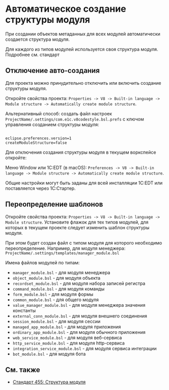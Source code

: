 # Автоматическое создание структуры модуля

При создании объектов метаданных для всех модулей автоматически создается структура модуля.

Для каждого из типов модулей используется своя структура модуля. Подробнее см. стандарт

## Отключение авто-создания

Для проекта можно принудительно отключить или включить создание структуры модуля.

Откройте свойства проекта: `Properties -> V8 -> Built-in language -> Module structure -> Automatically create module structure`.

Альтернативный способ: создать файл настроек `ProjectName/.settings/com.e1c.v8codestyle.bsl.prefs` с ключом управления созданием структуры модуля:

```

eclipse.preferences.version=1
createModuleStructure=false

```

Для отключения создания структуры модуля в текущем воркспейсе откройте:

Меню Window или 1C:EDT (в macOS): `Preferences -> V8 -> Built-in language -> Module structure -> Automatically create module structure`.

Общие настройки могут быть заданы для всей инсталляции 1C:EDT или поставляется через 1С:Стартер.

## Переопределение шаблонов

Откройте свойства проекта: `Properties -> V8 -> Built-in language -> Module structure`. 
Установите флажок для тех типов модулей, для которых в текущем проекте следует изменить шаблон структуры модуля.

При этом будет создан файл с типом модуля для которого необходимо переопределение. Например, для модуля менеджера: `ProjectName/.settings/templates/manager_module.bsl` 

Имена файлов модулей по типам:

- `manager_module.bsl` - для модуля менеджера
- `object_module.bsl` - для модуля объекта
- `recordset_module.bsl` - для модуля набора записей регистра
- `command_module.bsl` - для модуля команды
- `form_module.bsl` - для модуля формы
- `common_module.bsl` - для общего модуля
- `value_manager_module.bsl` - для модуля менеджера значения константы
- `external_conn_module.bsl` - для модуля внешнего соединения
- `session_module.bsl` - для модуля сессии
- `managed_app_module.bsl` - для модуля приложения
- `ordinary_app_module.bsl` - для модуля обычного приложения
- `web_service_module.bsl` - для модуля веб-сервиса
- `http_service_module.bsl` - для модуля http-сервиса
- `integration_service_module.bsl` - для модуля сервиса интеграции
- `bot_module.bsl` - для модуля бота

## См. также

- [Стандарт 455: Структура модуля](https://its.1c.ru/db/v8std#content:455:hdoc)
